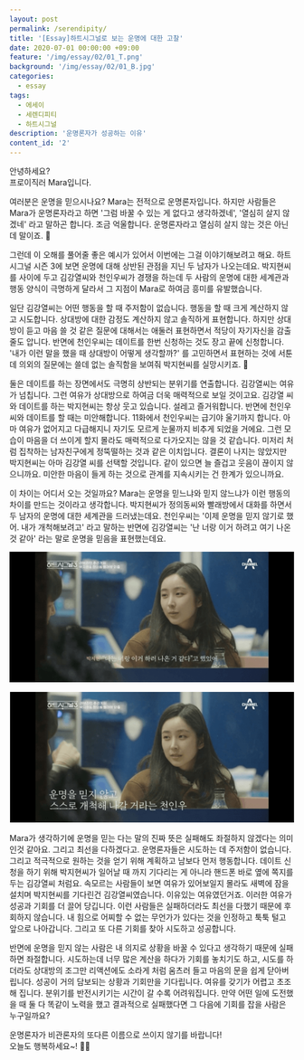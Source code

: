 ```yaml
---
layout: post
permalink: /serendipity/
title: '[Essay]하트시그널로 보는 운명에 대한 고찰'
date: 2020-07-01 00:00:00 +09:00
feature: '/img/essay/02/01_T.png'
background: '/img/essay/02/01_B.jpg'
categories:
  - essay
tags:
  - 에세이
  - 세렌디피티
  - 하트시그널 
description: '운명론자가 성공하는 이유'
content_id: '2'
---
```


안녕하세요?<br>프로이직러 Mara입니다. 

여러분은 운명을 믿으시나요? Mara는 전적으로 운명론자입니다. 하지만 사람들은 Mara가 운명론자라고 하면 '그럼 바꿀 수 있는 게 없다고 생각하겠네', '열심히 살지 않겠네' 라고 말하곤 합니다. 조금 억울합니다. 운명론자라고 열심히 살지 않는 것은 아닌데 말이죠. 🙁

그런데 이 오해를 풀어줄 좋은 예시가 있어서 이번에는 그걸 이야기해보려고 해요. 하트시그널 시즌 3에 보면 운명에 대해 상반된 관점을 지닌 두 남자가 나오는데요. 박지현씨를 사이에 두고 김강열씨와 천인우씨가 경쟁을 하는데 두 사람의 운명에 대한 세계관과 행동 양식이 극명하게 달라서 그 지점이 Mara로 하여금 흥미를 유발했습니다. 

일단 김강열씨는 어떤 행동을 할 때 주저함이 없습니다. 행동을 할 때 크게 계산하지 않고 시도합니다. 상대방에 대한 감정도 계산하지 않고 솔직하게 표현합니다. 하지만 상대방이 듣고 마음 쓸 것 같은 질문에 대해서는 애둘러 표현하면서 적당이 자기자신을 감출 줄도 압니다. 반면에 천인우씨는 데이트를 한번 신청하는 것도 장고 끝에 신청합니다. '내가 이런 말을 했을 때 상대방이 어떻게 생각할까?' 를 고민하면서 표현하는 것에 서툰데 의외의 질문에는 쓸데 없는 솔직함을 보여줘 박지현씨를 실망시키죠. 🙁

둘은 데이트를 하는 장면에서도 극명히 상반되는 분위기를 연출합니다. 김강열씨는 여유가 넘칩니다. 그런 여유가 상대방으로 하여금 더욱 매력적으로 보일 것이고요. 김강열 씨와 데이트를 하는 박지현씨는 항상 웃고 있습니다. 설레고 즐거워합니다. 반면에 천인우 씨와 데이트를 할 때는 미안해합니다. 11화에서 천인우씨는 급기야 울기까지 합니다. 아마 여유가 없어지고 다급해지니 자기도 모르게 눈물까지 비추게 되었을 거에요. 그런 모습이 마음을 더 쓰이게 할지 몰라도 매력적으로 다가오지는 않을 것 같습니다. 미저리 처럼 집착하는 남자친구에게 정뚝떨하는 것과 같은 이치입니다. 결론이 나지는 않았지만 박지현씨는 아마 김강열 씨를 선택할 것입니다. 같이 있으면 늘 즐겁고 웃음이 끊이지 않으니까요. 미안한 마음이 들게 하는 것으로 관계를 지속시키는 건 한계가 있으니까요.  

이 차이는 어디서 오는 것일까요? Mara는 운명을 믿느냐와 믿지 않느냐가 이런 행동의 차이를 만드는 것이라고 생각합니다. 박지현씨가 정의동씨와 빨래방에서 대화를 하면서 두 남자의 운명에 대한 세계관을 드러냈는데요. 천인우씨는 '이제 운명을 믿지 않기로 했어. 내가 개척해보려고' 라고 말하는 반면에 김강열씨는 '난 너랑 이거 하려고 여기 나온것 같아' 라는 말로 운명을 믿음을 표현했는데요. 

![김강열](/img/essay/02/02.PNG)

![천인우](/img/essay/02/01.PNG)


Mara가 생각하기에 운명을 믿는 다는 말의 진짜 뜻은 실패해도 좌절하지 않겠다는 의미인것 같아요. 그리고 최선을 다하겠다고. 운명론자들은 시도하는 데 주저함이 없습니다. 그리고 적극적으로 원하는 것을 얻기 위해 계획하고 남보다 먼저 행동합니다. 데이트 신청을 하기 위해 박지현씨가 일어날 때 까지 기다리는 게 아니라 핸드폰 바로 옆에 쪽지를 두는 김강열씨 처럼요. 속모르는 사람들이 보면 여유가 있어보일지 몰라도 새벽에 잠을 설치며 박지현씨를 기다린건 김강열씨였습니다. 이유있는 여유였던거죠. 이러한 여유가 성공과 기회를 더 끌어 당깁니다. 이런 사람들은 실패하더라도 최선을 다했기 때문에 후회하지 않습니다. 내 힘으로 어찌할 수 없는 무언가가 있다는 것을 인정하고 툭툭 털고 앞으로 나아갑니다. 그리고 또 다른 기회를 찾아 시도하고 성공합니다. 

반면에 운명을 믿지 않는 사람은 내 의지로 상황을 바꿀 수 있다고 생각하기 때문에 실패하면 좌절합니다. 시도하는데 너무 많은 계산을 하다가 기회를 놓치기도 하고, 시도를 하더라도 상대방의 조그만 리액션에도 소라게 처럼 움츠러 들고 마음의 문을 쉽게 닫아버립니다. 성공이 거의 담보되는 상황과 기회만을 기다립니다. 여유를 갖기가 어렵고 초조해 집니다. 분위기를 반전시키기는 시간이 갈 수록 어려워집니다. 만약 어떤 일에 도전했을 때 둘 다 똑같이 노력을 했고 결과적으로 실패했다면 그 다음에 기회를 잡을 사람은 누구일까요? 

운명론자가 비관론자의 또다른 이름으로 쓰이지 않기를 바랍니다!<br>오늘도 행복하세요~! 🙋‍♀️ 